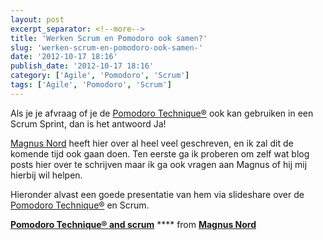 ```yaml
---
layout: post
excerpt_separator: <!--more-->
title: 'Werken Scrum en Pomodoro ook samen?'
slug: 'werken-scrum-en-pomodoro-ook-samen-'
date: '2012-10-17 18:16'
publish_date: '2012-10-17 18:16'
category: ['Agile', 'Pomodoro', 'Scrum']
tags: ['Agile', 'Pomodoro', 'Scrum']
---
```

Als je je afvraag of je de [Pomodoro
Technique®](http://www.pomodorotechnique.com/) ook kan gebruiken in een Scrum
Sprint, dan is het antwoord Ja!

[Magnus Nord](http://www.devoteddeveloper.com/p/about.html) heeft hier over al
heel veel geschreven, en ik zal dit de komende tijd ook gaan doen. Ten eerste
ga ik proberen om zelf wat blog posts hier over te schrijven maar ik ga ook
vragen aan Magnus of hij mij hierbij wil helpen.

Hieronder alvast een goede presentatie van hem via slideshare over de
[Pomodoro Technique®](http://www.pomodorotechnique.com/) en Scrum.

[ **Pomodoro Technique® and
scrum**](//www.slideshare.net/devoteddeveloper/pomodoro-technique-and-scrum
"Pomodoro Technique® and scrum") **** from [**Magnus
Nord**](https://www.slideshare.net/devoteddeveloper)

